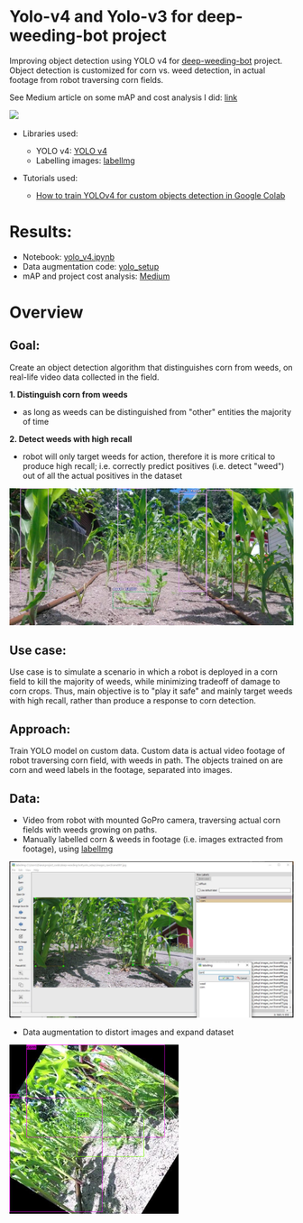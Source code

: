 # Yolo-v4 and Yolo-v3 for deep-weeding-bot project

Improving object detection using YOLO v4 for [deep-weeding-bot](https://github.com/diana-xie/deep-weeding-bot) project. Object detection is customized for corn vs. weed detection, in actual footage from robot traversing corn fields.

See Medium article on some mAP and cost analysis I did: [link](https://medium.com/@dianaxie/evaluating-map-for-an-object-detection-agribot-3e7bcb52623b?source=friends_link&sk=7597fe77cdda033cca4a125b26bc7187)

<img src="https://github.com/diana-xie/deep-weeding-bot/blob/master/documentation/weed-object-detection-gif.gif?raw=true" width="500px">

- Libraries used: 
  * YOLO v4: [YOLO v4](https://github.com/AlexeyAB/darknet)
  * Labelling images: [labelImg](https://github.com/tzutalin/labelImg)
  
- Tutorials used:
  * [How to train YOLOv4 for custom objects detection in Google Colab](https://medium.com/ai-world/how-to-train-yolov4-for-custom-objects-detection-in-google-colab-1e934b8ef685)

# Results: 
- Notebook: [yolo_v4.ipynb](https://github.com/diana-xie/darknet_yolo/blob/master/yolo_v4.ipynb)
- Data augmentation code: [yolo_setup](https://github.com/diana-xie/deep-weeding-bot/tree/master/yolo_setup/yolo_v4)
- mAP and project cost analysis: [Medium](https://medium.com/@dianaxie/evaluating-map-for-an-object-detection-agribot-3e7bcb52623b?source=friends_link&sk=7597fe77cdda033cca4a125b26bc7187)

# Overview

## Goal: 

Create an object detection algorithm that distinguishes corn from weeds, on real-life video data collected in the field.

<b>1. Distinguish corn from weeds</b>
* as long as weeds can be distinguished from "other" entities the majority of time

<b>2. Detect weeds with high recall</b>
* robot will only target weeds for action, therefore it is more critical to produce high recall; i.e. correctly predict positives (i.e. detect "weed") out of all the actual positives in the dataset

<img src="https://raw.githubusercontent.com/diana-xie/deep-weeding-bot/master/documentation/sample-detection.jpg" width="650px">

## Use case:
Use case is to simulate a scenario in which a robot is deployed in a corn field to kill the majority of weeds, while minimizing tradeoff of damage to corn crops. Thus, main objective is to "play it safe" and mainly target weeds with high recall, rather than produce a response to corn detection. 

## Approach: 
Train YOLO model on custom data. Custom data is actual video footage of robot traversing corn field, with weeds in path. The objects trained on are corn and weed labels in the footage, separated into images.

## Data:
- Video from robot with mounted GoPro camera, traversing actual corn fields with weeds growing on paths. 
- Manually labelled corn & weeds in footage (i.e. images extracted from footage), using [labelImg](https://github.com/tzutalin/labelImg)

<img src="https://raw.githubusercontent.com/diana-xie/deep-weeding-bot/master/documentation/labelImg.JPG" width="650px">

- Data augmentation to distort images and expand dataset

<img src="https://raw.githubusercontent.com/diana-xie/deep-weeding-bot/master/documentation/sample-augmentation.jpg" width="300px">
